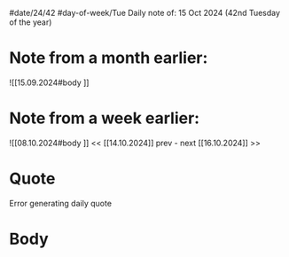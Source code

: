 
#date/24/42
#day-of-week/Tue
Daily note of: 15 Oct 2024 (42nd Tuesday of the year)

# Note from a month earlier:
![[15.09.2024#body ]]

# Note from a week earlier:
![[08.10.2024#body ]]
 << [[14.10.2024]] prev - next [[16.10.2024]] >>
# Quote

Error generating daily quote
# Body

